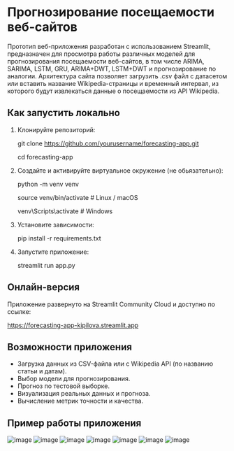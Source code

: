 # Прогнозирование посещаемости веб-сайтов

Прототип веб-приложения разработан с использованием Streamlit, предназначен для просмотра работы различных моделей для прогнозирования посещаемости веб-сайтов, в том числе ARIMA, SARIMA, LSTM, GRU, ARIMA+DWT, LSTM+DWT и прогнозирование по аналогии. Архитектура сайта позволяет загрузить .csv файл с датасетом или вставить название Wikipedia-страницы и временный интервал, из которого будут извлекаться данные о посещаемости из API Wikipedia.

## Как запустить локально
1. Клонируйте репозиторий:
   
   git clone https://github.com/yourusername/forecasting-app.git
   
   cd forecasting-app
   
3. Создайте и активируйте виртуальное окружение (не обьязательно):
   
   python -m venv venv
   
   source venv/bin/activate  # Linux / macOS
   
   venv\Scripts\activate     # Windows
   
5. Установите зависимости:
   
   pip install -r requirements.txt
   
7. Запустите приложение:
   
   streamlit run app.py

## Онлайн-версия
Приложение развернуто на Streamlit Community Cloud и доступно по ссылке:

https://forecasting-app-kipilova.streamlit.app

## Возможности приложения
- Загрузка данных из CSV-файла или с Wikipedia API (по названию статьи и датам).
- Выбор модели для прогнозирования.
- Прогноз по тестовой выборке.
- Визуализация реальных данных и прогноза.
- Вычисление метрик точности и качества.

## Пример работы приложения

![image](https://github.com/user-attachments/assets/6295d75f-3a3d-4114-8ad9-2ec5f9853c1d)
![image](https://github.com/user-attachments/assets/c4c63d26-0224-47ba-8a4c-524314111b1c)
![image](https://github.com/user-attachments/assets/b35a3316-fa6d-4cb6-8d81-9b80713dceab)
![image](https://github.com/user-attachments/assets/834b1aa3-1089-47f2-aead-47776717beb6)
![image](https://github.com/user-attachments/assets/467173e6-202a-4ccd-8d85-71e447b39c95)
![image](https://github.com/user-attachments/assets/8dc819e7-973c-4212-bebf-832e8aa5aa8c)
![image](https://github.com/user-attachments/assets/d8bff5e3-515d-448b-8a3f-9c371f6e943b)


